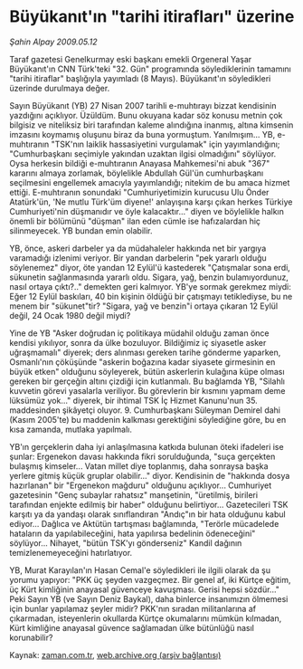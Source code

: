 # Büyükanıt'ın "tarihi itirafları" üzerine

*Şahin Alpay 2009.05.12*

<tr><td class="metin" colspan="2" style="padding-top: 20px; padding-left: 5px; padding-right: 10px;">Taraf gazetesi Genelkurmay eski başkanı emekli Orgeneral Yaşar Büyükanıt'ın CNN Türk'teki "32. Gün" programında söylediklerinin tamamını "tarihi itiraflar" başlığıyla yayımladı (8 Mayıs). Büyükanıt'ın söyledikleri üzerinde durulmaya değer.</td></tr><tr><td class="metin" colspan="2" style="padding-top: 20px; padding-left: 5px; padding-right: 10px;"><p>Sayın Büyükanıt (YB) 27 Nisan 2007 tarihli e-muhtırayı bizzat kendisinin yazdığını açıklıyor. Üzüldüm. Bunu okuyana kadar söz konusu metnin çok bilgisiz ve niteliksiz biri tarafından kaleme alındığına inanmış, altına kimsenin imzasını koymamış oluşunu biraz da buna yormuştum. Yanılmışım... YB, e-muhtıranın "TSK'nın laiklik hassasiyetini vurgulamak" için yayımlandığını; "Cumhurbaşkanı seçimiyle yakından uzaktan ilgisi olmadığını" söylüyor. Oysa herkesin bildiği e-muhtıranın Anayasa Mahkemesi'ni abuk "367" kararını almaya zorlamak, böylelikle Abdullah Gül'ün cumhurbaşkanı seçilmesini engellemek amacıyla yayımlandığı; nitekim de bu amaca hizmet ettiği. E-muhtıranın sonundaki "Cumhuriyetimizin kurucusu Ulu Önder Atatürk'ün, 'Ne mutlu Türk'üm diyene!' anlayışına karşı çıkan herkes Türkiye Cumhuriyeti'nin düşmanıdır ve öyle kalacaktır..." diyen ve böylelikle halkın önemli bir bölümünü "düşman" ilan eden cümle ise hafızalardan hiç silinmeyecek. YB bundan emin olabilir.
<p>YB, önce, askeri darbeler ya da müdahaleler hakkında net bir yargıya varamadığı izlenimi veriyor. Bir yandan darbelerin "pek yararlı olduğu söylenemez" diyor, öte yandan 12 Eylül'ü kastederek "Çatışmalar sona erdi, sükunetin sağlanmasında yararlı oldu. Sigara, yağ, benzin bulamıyordunuz, nasıl ortaya çıktı?.." demekten geri kalmıyor. YB'ye sormak gerekmez miydi: Eğer 12 Eylül baskıları, 40 bin kişinin öldüğü bir çatışmayı tetiklediyse, bu ne menem bir "sükunet"tir? "Sigara, yağ ve benzin"i ortaya çıkaran 12 Eylül değil, 24 Ocak 1980 değil miydi?
<p>Yine de YB "Asker doğrudan iç politikaya müdahil olduğu zaman önce kendisi yıkılıyor, sonra da ülke bozuluyor. Bildiğimiz iç siyasetle asker uğraşmamalı" diyerek; ders alınması gereken tarihe gönderme yaparken, Osmanlı'nın çöküşünde "askerin boğazına kadar siyasete girmesinin en büyük etken" olduğunu söyleyerek, bütün askerlerin kulağına küpe olması gereken bir gerçeğin altını çizdiği için kutlanmalı. Bu bağlamda YB, "Silahlı kuvvetin görevi yasalarla veriliyor. Bu görevlerin bir kısmını yapmam deme lüksümüz yok..." diyerek, bir ihtimal TSK İç Hizmet Kanunu'nun 35. maddesinden şikâyetçi oluyor. 9. Cumhurbaşkanı Süleyman Demirel dahi (Kasım 2005'te) bu maddenin kalkması gerektiğini söylediğine göre, bu en kısa zamanda, mutlaka yapılmalı.
<p>YB'ın gerçeklerin daha iyi anlaşılmasına katkıda bulunan öteki ifadeleri ise şunlar: Ergenekon davası hakkında fikri sorulduğunda, "suça gerçekten bulaşmış kimseler... Vatan millet diye toplanmış, daha sonraysa başka yerlere gitmiş küçük gruplar olabilir..." diyor. Kendisinin de "hakkında dosya hazırlanan" bir "Ergenekon mağduru" olduğunu açıklıyor... Cumhuriyet gazetesinin "Genç subaylar rahatsız" manşetinin, "üretilmiş, birileri tarafından enjekte edilmiş bir haber" olduğunu belirtiyor... Gazetecileri TSK karşıtı ya da yandaşı olarak sınıflandıran "Andıç"ın bir hata olduğunu kabul ediyor... Dağlıca ve Aktütün tartışması bağlamında, "Terörle mücadelede hataların da yapılabileceğini, hata yapılırsa bedelinin ödeneceğini" söylüyor... Nihayet, "bütün TSK'yı gönderseniz" Kandil dağının temizlenemeyeceğini hatırlatıyor.
<p>YB, Murat Karayılan'ın Hasan Cemal'e söyledikleri ile ilgili olarak da şu yorumu yapıyor: "PKK üç şeyden vazgeçmez. Bir genel af, iki Kürtçe eğitim, üç Kürt kimliğinin anayasal güvenceye kavuşması. Gerisi hepsi sözdür..." Peki Sayın YB (ve Sayın Deniz Baykal), daha binlerce insanımızın ölmemesi için bunlar yapılamaz şeyler midir? PKK'nın sıradan militanlarına af çıkarmadan, isteyenlerin okullarda Kürtçe okumalarını mümkün kılmadan, Kürt kimliğine anayasal güvence sağlamadan ülke bütünlüğü nasıl korunabilir? <br/></p></p></p></p></p></td></tr>

Kaynak: [zaman.com.tr](http://zaman.com.tr/yazar.do?yazino=847184), [web.archive.org (arşiv bağlantısı)](http://web.archive.org/web/20090519050554/http://www.zaman.com.tr:80/yazar.do?yazino=847184)
